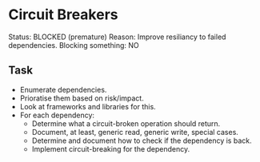 # Circuit Breakers
Status: BLOCKED (premature)
Reason: Improve resiliancy to failed dependencies.
Blocking something: NO


## Task

  * Enumerate dependencies.
  * Prioratise them based on risk/impact.
  * Look at frameworks and libraries for this.
  * For each dependency:
    * Determine what a circuit-broken operation should return.
    * Document, at least, generic read, generic write, special cases.
    * Determine and document how to check if the dependency is back.
    * Implement circuit-breaking for the dependency.

